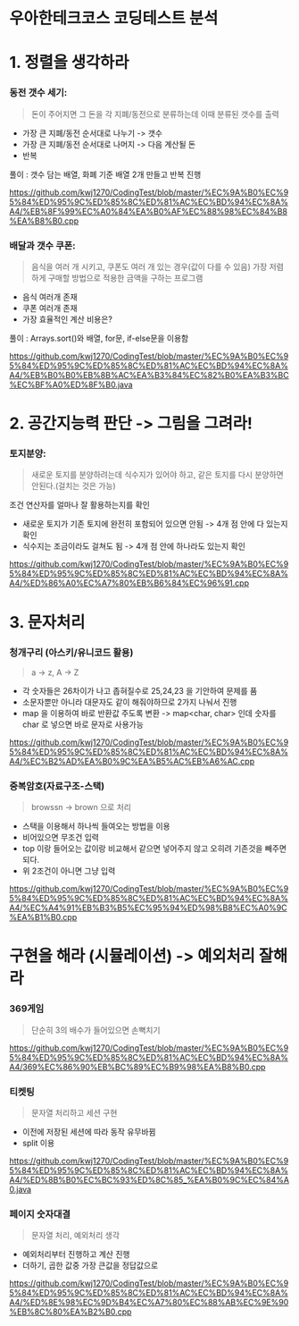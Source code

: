 # 우아한테크코스 코딩테스트 분석
# 1. 정렬을 생각하라

### 동전 갯수 세기:  
> 돈이 주어지면 그 돈을 각 지폐/동전으로 분류하는데 이때 분류된 갯수를 출력

* 가장 큰 지폐/동전 순서대로 나누기 -> 갯수 
* 가장 큰 지폐/동전 순서대로 나머지 -> 다음 계산될 돈 
* 반복

풀이 : 갯수 담는 배열, 화폐 기준 배열 2개 만들고 반복 진행   
   
https://github.com/kwj1270/CodingTest/blob/master/%EC%9A%B0%EC%95%84%ED%95%9C%ED%85%8C%ED%81%AC%EC%BD%94%EC%8A%A4/%EB%8F%99%EC%A0%84%EA%B0%AF%EC%88%98%EC%84%B8%EA%B8%B0.cpp

### 배달과 갯수 쿠폰: 
> 음식을 여러 개 시키고, 쿠폰도 여러 개 있는 경우(값이 다를 수 있음) 가장 저렴하게 구매할 방법으로 적용한 금액을 구하는 프로그램

* 음식 여러개 존재 
* 쿠폰 여러개 존재
* 가장 효율적인 계산 비용은?  
    
풀이 : Arrays.sort()와 배열, for문, if-else문을 이용함
    
https://github.com/kwj1270/CodingTest/blob/master/%EC%9A%B0%EC%95%84%ED%95%9C%ED%85%8C%ED%81%AC%EC%BD%94%EC%8A%A4/%EB%B0%B0%EB%8B%AC%EA%B3%84%EC%82%B0%EA%B3%BC%EC%BF%A0%ED%8F%B0.java

# 2. 공간지능력 판단 -> 그림을 그려라!
### 토지분양:
> 새로운 토지를 분양하려는데 식수지가 있어야 하고, 같은 토지를 다시 분양하면 안된다.(걸치는 것은 가능)
   
조건 연산자를 얼마나 잘 활용하는지를 확인   
   
* 새로운 토지가 기존 토지에 완전히 포함되어 있으면 안됨 -> 4개 점 안에 다 있는지 확인
* 식수지는 조금이라도 걸쳐도 됨 -> 4개 점 안에 하나라도 있는지 확인

https://github.com/kwj1270/CodingTest/blob/master/%EC%9A%B0%EC%95%84%ED%95%9C%ED%85%8C%ED%81%AC%EC%BD%94%EC%8A%A4/%ED%86%A0%EC%A7%80%EB%B6%84%EC%96%91.cpp   
      
# 3. 문자처리 
### 청개구리 (아스키/유니코드 활용)
> a -> z, A -> Z 

* 각 숫자들은 26차이가 나고 좁혀질수로 25,24,23 을 기안하여 문제를 품 
* 소문자뿐만 아니라 대문자도 같이 해줘야하므로 2가지 나눠서 진행 
* map 을 이용하여 바로 반환값 주도록 변환 -> map<char, char> 인데 숫자를 char 로 넣으면 바로 문자로 사용가능 

https://github.com/kwj1270/CodingTest/blob/master/%EC%9A%B0%EC%95%84%ED%95%9C%ED%85%8C%ED%81%AC%EC%BD%94%EC%8A%A4/%EC%B2%AD%EA%B0%9C%EA%B5%AC%EB%A6%AC.cpp   

### 중복암호(자료구조-스택)   
> browssn -> brown 으로 처리 

* 스택을 이용해서 하나씩 들여오는 방법을 이용 
* 비어있으면 무조건 입력 
* top 이랑 들어오는 값이랑 비교해서 같으면 넣어주지 않고 오히려 기존것을 빼주면 되다.
* 위 2조건이 아니면 그냥 입력 

https://github.com/kwj1270/CodingTest/blob/master/%EC%9A%B0%EC%95%84%ED%95%9C%ED%85%8C%ED%81%AC%EC%BD%94%EC%8A%A4/%EC%A4%91%EB%B3%B5%EC%95%94%ED%98%B8%EC%A0%9C%EA%B1%B0.cpp

# 구현을 해라 (시뮬레이션) -> 예외처리 잘해라 
### 369게임
> 단순히 3의 배수가 들어있으면 손뼉치기 

https://github.com/kwj1270/CodingTest/blob/master/%EC%9A%B0%EC%95%84%ED%95%9C%ED%85%8C%ED%81%AC%EC%BD%94%EC%8A%A4/369%EC%86%90%EB%BC%89%EC%B9%98%EA%B8%B0.cpp

### 티켓팅
> 문자열 처리하고 세션 구현

* 이전에 저장된 세션에 따라 동작 유무바뀜 
* split 이용

https://github.com/kwj1270/CodingTest/blob/master/%EC%9A%B0%EC%95%84%ED%95%9C%ED%85%8C%ED%81%AC%EC%BD%94%EC%8A%A4/%ED%8B%B0%EC%BC%93%ED%8C%85_%EA%B0%9C%EC%84%A0.java


### 페이지 숫자대결
> 문자열 처리, 예외처리 생각 

* 예외처리부터 진행하고 계산 진행 
* 더하기, 곱한 값중 가장 큰값을 정답값으로 

https://github.com/kwj1270/CodingTest/blob/master/%EC%9A%B0%EC%95%84%ED%95%9C%ED%85%8C%ED%81%AC%EC%BD%94%EC%8A%A4/%ED%8E%98%EC%9D%B4%EC%A7%80%EC%88%AB%EC%9E%90%EB%8C%80%EA%B2%B0.cpp







